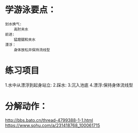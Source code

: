 # 学游泳要点：
    划水换气:
        高肘夹水
    前进:
        猛蹬腿和夹水
    漂浮：
        身体放松并保持流线型

# 练习项目
1.水中从漂浮到起身站立:
2.踩水:
3.沉入池底
4.漂浮:保持身体流线型

# 分解动作：

http://bbs.bato.cn/thread-4799388-1-1.html
https://www.sohu.com/a/231418768_100061715


